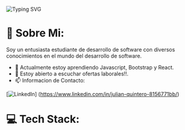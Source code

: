 ![Typing SVG](https://readme-typing-svg.demolab.com?font=Fira+Code&pause=1000&center=true&vCenter=true&random=false&width=435&lines=Hola+a+todos+%F0%9F%91%8B;Soy+JulianDeBits%2C+Bienvenid@s!!.)
# 💫 Sobre Mi:
Soy un entusiasta estudiante de desarrollo de software con diversos conocimientos en el mundo del desarrollo de software.
 - 🌱 Actualmente estoy aprendiendo Javascript, Bootstrap y React.
 - 👯 Estoy abierto a escuchar ofertas laborales!!.
- 📫 Informacion de Contacto:

[![LinkedIn](https://img.shields.io/badge/LinkedIn-%230077B5.svg?logo=linkedin&logoColor=white)] (https://www.linkedin.com/in/julian-quintero-8156771bb/)

# 💻 Tech Stack:

